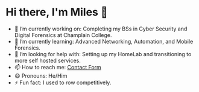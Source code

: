 # Hi there, I'm Miles 👋

- 🔭 I’m currently working on: Completing my BSs in Cyber Security and Digital Forensics at Champlain College.
- 🌱 I’m currently learning: Advanced Networking, Automation, and Mobile Forensics.
- 🤔 I’m looking for help with: Setting up my HomeLab and transitioning to more self hosted services.
- 📫 How to reach me: [Contact Form](https://forms.gle/g745PseBrHsgjpEJA)
- 😄 Pronouns: He/Him
- ⚡ Fun fact: I used to row competitively.
